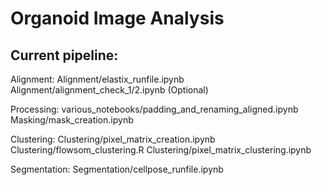 # Organoid Image Analysis

## Current pipeline:

Alignment: 
	Alignment/elastix_runfile.ipynb
	Alignment/alignment_check_1/2.ipynb (Optional)

Processing:
	various_notebooks/padding_and_renaming_aligned.ipynb
	Masking/mask_creation.ipynb

Clustering:
	Clustering/pixel_matrix_creation.ipynb
	Clustering/flowsom_clustering.R
	Clustering/pixel_matrix_clustering.ipynb

Segmentation:
	Segmentation/cellpose_runfile.ipynb